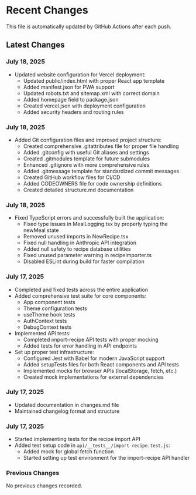 # Recent Changes

This file is automatically updated by GitHub Actions after each push.

## Latest Changes

### July 18, 2025

- Updated website configuration for Vercel deployment:
  - Updated public/index.html with proper React app template
  - Added manifest.json for PWA support
  - Updated robots.txt and sitemap.xml with correct domain
  - Added homepage field to package.json
  - Created vercel.json with deployment configuration
  - Added security headers and routing rules

### July 18, 2025

- Added Git configuration files and improved project structure:
  - Created comprehensive .gitattributes file for proper file handling
  - Added .gitconfig with useful Git aliases and settings
  - Created .gitmodules template for future submodules
  - Enhanced .gitignore with more comprehensive rules
  - Added .gitmessage template for standardized commit messages
  - Created GitHub workflow files for CI/CD
  - Added CODEOWNERS file for code ownership definitions
  - Created detailed structure.md documentation

### July 18, 2025

- Fixed TypeScript errors and successfully built the application:
  - Fixed type issues in MealLogging.tsx by properly typing the newMeal state
  - Removed unused imports in NewRecipe.tsx
  - Fixed null handling in Anthropic API integration
  - Added null safety to recipe database utilities
  - Fixed unused parameter warning in recipeImporter.ts
  - Disabled ESLint during build for faster compilation

### July 17, 2025

- Completed and fixed tests across the entire application
- Added comprehensive test suite for core components:
  - App component tests
  - Theme configuration tests
  - useTheme hook tests
  - AuthContext tests
  - DebugContext tests
- Implemented API tests:
  - Completed import-recipe API tests with proper mocking
  - Added tests for error handling in API endpoints
- Set up proper test infrastructure:
  - Configured Jest with Babel for modern JavaScript support
  - Added setupTests files for both React components and API tests
  - Implemented mocks for browser APIs (localStorage, fetch, etc.)
  - Created mock implementations for external dependencies

### July 17, 2025

- Updated documentation in changes.md file
- Maintained changelog format and structure

### July 17, 2025

- Started implementing tests for the recipe import API
- Added test setup code in `api/__tests__/import-recipe.test.js`:
  - Added mock for global fetch function
  - Started setting up test environment for the import-recipe API handler

### Previous Changes

No previous changes recorded.